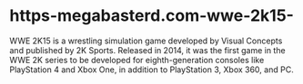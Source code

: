 # https-megabasterd.com-wwe-2k15-
WWE 2K15 is a wrestling simulation game developed by Visual Concepts and published by 2K Sports. Released in 2014, it was the first game in the WWE 2K series to be developed for eighth-generation consoles like PlayStation 4 and Xbox One, in addition to PlayStation 3, Xbox 360, and PC.
